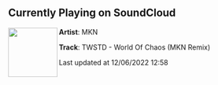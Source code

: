 ## Currently Playing on SoundCloud

[<img align="left" width="100" src="https://i1.sndcdn.com/artworks-rqyTChzfImQE3NEe-KbCyUQ-t500x500.jpg">](https://soundcloud.com/djmkn93/twstd-world-of-chaos-mkn-remix)

**Artist**: MKN 

**Track**: TWSTD - World Of Chaos (MKN Remix)

Last updated at 12/06/2022 12:58
